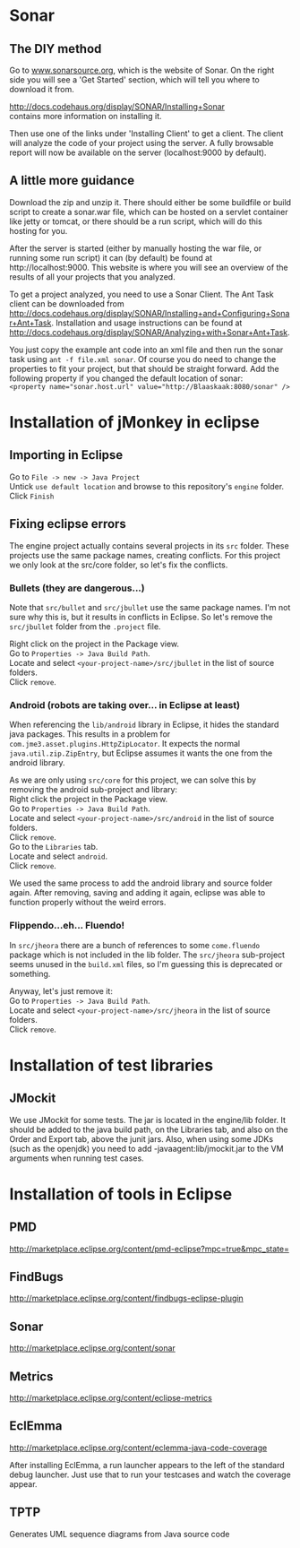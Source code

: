 # Sonar
## The DIY method
Go to www.sonarsource.org, which is the website of Sonar.
On the right side you will see a 'Get Started' section,
which will tell you where to download it from.

http://docs.codehaus.org/display/SONAR/Installing+Sonar    
contains more information on installing it.

Then use one of the links under 'Installing Client' to get a client.
The client will analyze the code of your project using the server.
A fully browsable report will now be available on the server (localhost:9000 by default).

## A little more guidance
Download the zip and unzip it.
There should either be some buildfile or build script to create a sonar.war file, which 
can be hosted on a servlet container like jetty or tomcat, or there should be a run script,
which will do this hosting for you.

After the server is started (either by manually hosting the war file, or running some run script)
it can (by default) be found at http://localhost:9000.
This website is where you will see an overview of the results of all your projects that you analyzed.

To get a project analyzed, you need to use a Sonar Client.
The Ant Task client can be downloaded from http://docs.codehaus.org/display/SONAR/Installing+and+Configuring+Sonar+Ant+Task.
Installation and usage instructions can be found at http://docs.codehaus.org/display/SONAR/Analyzing+with+Sonar+Ant+Task.

You just copy the example ant code into an xml file and then run the sonar task using `ant -f file.xml sonar`.
Of course you do need to change the properties to fit your project, but that should be straight forward.
Add the following property if you changed the default location of sonar:    
`<property name="sonar.host.url" value="http://Blaaskaak:8080/sonar" />`



# Installation of jMonkey in eclipse
## Importing in Eclipse
Go to `File -> new -> Java Project`    
Untick `use default location` and browse to this repository's `engine` folder.    
Click `Finish`

## Fixing eclipse errors
The engine project actually contains several projects in its `src` folder.
These projects use the same package names, creating conflicts.
For this project we only look at the src/core folder, so let's fix the conflicts.

### Bullets (they are dangerous...)
Note that `src/bullet` and `src/jbullet` use the same package names.
I'm not sure why this is, but it results in conflicts in Eclipse.
So let's remove the `src/jbullet` folder from the `.project` file.

Right click on the project in the Package view.    
Go to `Properties -> Java Build Path`.    
Locate and select `<your-project-name>/src/jbullet` in the list of source folders.    
Click `remove`.   

### Android (robots are taking over... in Eclipse at least)
When referencing the `lib/android` library in Eclipse,
it hides the standard java packages.
This results in a problem for `com.jme3.asset.plugins.HttpZipLocator`.
It expects the normal `java.util.zip.ZipEntry`, 
but Eclipse assumes it wants the one from the android library.

As we are only using `src/core` for this project, we can solve this by removing the android sub-project and library:    
Right click the project in the Package view.    
Go to `Properties -> Java Build Path`.    
Locate and select `<your-project-name>/src/android` in the list of source folders.    
Click `remove`.    
Go to the `Libraries` tab.    
Locate and select `android`.    
Click `remove`.

We used the same process to add the android library and source folder again.
After removing, saving and adding it again, eclipse was able to function properly without the weird errors.

### Flippendo...eh... Fluendo!
In `src/jheora` there are a bunch of references to some `come.fluendo` package which is not included in the lib folder.
The `src/jheora` sub-project seems unused in the `build.xml` files, so I'm guessing this is deprecated or something.

Anyway, let's just remove it:    
Go to `Properties -> Java Build Path`.    
Locate and select `<your-project-name>/src/jheora` in the list of source folders.    
Click `remove`.    

# Installation of test libraries
## JMockit
We use JMockit for some tests.
The jar is located in the engine/lib folder.
It should be added to the java build path, on the Libraries tab, and
also on the Order and Export tab, above the junit jars.
Also, when using some JDKs (such as the openjdk) you need to add
-javaagent:lib/jmockit.jar to the VM arguments when running test cases.

# Installation of tools in Eclipse
## PMD
http://marketplace.eclipse.org/content/pmd-eclipse?mpc=true&mpc_state=
## FindBugs
http://marketplace.eclipse.org/content/findbugs-eclipse-plugin
## Sonar
http://marketplace.eclipse.org/content/sonar
## Metrics
http://marketplace.eclipse.org/content/eclipse-metrics
## EclEmma
http://marketplace.eclipse.org/content/eclemma-java-code-coverage

After installing EclEmma, a run launcher appears to the left of the standard debug launcher.
Just use that to run your testcases and watch the coverage appear.
## TPTP
Generates UML sequence diagrams from Java source code
